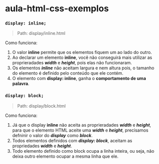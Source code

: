 # aula-html-css-exemplos

### **`display: inline;`**
> Path: display/inline.html

Como funciona:  

1. O valor **inline** permite que os elementos fiquem um ao lado do outro.
2. Ao declarar um elemento **inline**, você não conseguirá mais utilizar as proprieradades _**width**_ e _**height**_, pois elas não funcionaram.
3. Os elementos _**inline**_ não aceitam largura e nem altura pois, o tamanho do elemento é definido pelo conteúdo que ele contém.
4. O elemento com **display: inline**, ganha o **comportamento de uma palavra**.

### **`display: block;`**
> Path: display/block.html

Como funciona:  

1. Já que o display **inline** não aceita as proprieradades _**width**_ e _**height**_, para que o elemento HTML aceite uma  _**width**_ e _**height**_, precisamos defninir o valor do _**display**_ como _**block**_.
2. Todos elementos definidos com _**display: block**_, aceitam as propriedades  _**width**_ e _**height**_.
3. Todo elemento definido como block ocupa a linha inteira, ou seja, não deixa outro elemento ocupar a mesma linha que ele.